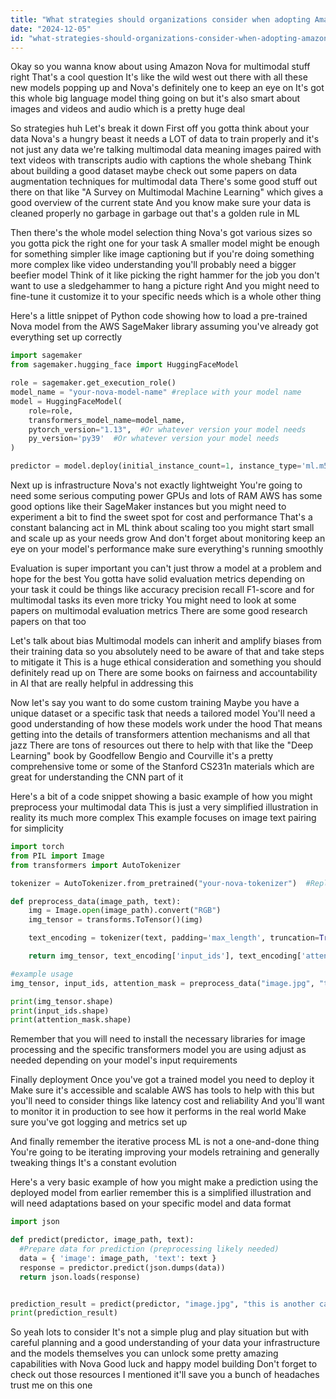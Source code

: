 ```yaml
---
title: "What strategies should organizations consider when adopting Amazon Nova models for multimodal tasks?"
date: "2024-12-05"
id: "what-strategies-should-organizations-consider-when-adopting-amazon-nova-models-for-multimodal-tasks"
---
```


Okay so you wanna know about using Amazon Nova for multimodal stuff right  That's a cool question  It's like the wild west out there with all these new models popping up  and Nova's definitely one to keep an eye on  It's got this whole big language model thing going on but it's also smart about images and videos and audio  which is a pretty huge deal

So strategies huh  Let's break it down  First off you gotta think about your data  Nova's a hungry beast it needs a LOT of data to train properly  and it's not just any data  we're talking multimodal data  meaning images paired with text videos with transcripts audio with captions  the whole shebang  Think about building a good dataset  maybe check out some papers on data augmentation techniques for multimodal data  There's some good stuff out there on that  like "A Survey on Multimodal Machine Learning"  which gives a good overview of the current state  And you know make sure your data is cleaned properly  no garbage in garbage out  that's a golden rule in ML


Then there's the whole model selection thing  Nova's got various sizes  so you gotta pick the right one for your task  A smaller model might be enough for something simpler  like image captioning  but if you're doing something more complex like video understanding  you'll probably need a bigger beefier model  Think of it like picking the right hammer for the job  you don't want to use a sledgehammer to hang a picture  right  And you might need to fine-tune it  customize it to your specific needs which is a whole other thing  


Here's a little snippet of Python code showing how to load a pre-trained Nova model from the AWS SageMaker library assuming you've already got everything set up correctly  


```python
import sagemaker
from sagemaker.hugging_face import HuggingFaceModel

role = sagemaker.get_execution_role()
model_name = "your-nova-model-name" #replace with your model name
model = HuggingFaceModel(
    role=role,
    transformers_model_name=model_name,
    pytorch_version="1.13",  #Or whatever version your model needs
    py_version='py39'  #Or whatever version your model needs
)

predictor = model.deploy(initial_instance_count=1, instance_type='ml.m5.xlarge')
```


Next up is infrastructure  Nova's not exactly lightweight  You're going to need some serious computing power GPUs and lots of RAM  AWS has some good options  like their SageMaker instances  but you might need to experiment a bit to find the sweet spot  for cost and performance  That's a constant balancing act in ML  think about scaling too you might start small and scale up as your needs grow  And don't forget about monitoring  keep an eye on your model's performance make sure everything's running smoothly


Evaluation is super important  you can't just throw a model at a problem and hope for the best  You gotta have solid evaluation metrics  depending on your task it could be things like accuracy precision recall F1-score  and for multimodal tasks its even more tricky  You might need to look at some papers on multimodal evaluation metrics  There are some good research papers on that too  


Let's talk about bias  Multimodal models can inherit and amplify biases from their training data  so you absolutely need to be aware of that and take steps to mitigate it  This is a huge ethical consideration  and something you should definitely read up on  There are some books on fairness and accountability in AI  that are really helpful in addressing this  


Now  let's say you want to do some custom training  Maybe you have a unique dataset or a specific task that needs a tailored model  You'll need a good understanding of how these models work under the hood  That means getting into the details of transformers attention mechanisms  and all that jazz  There are tons of resources out there to help with that  like the "Deep Learning" book by Goodfellow Bengio and Courville  it's a pretty comprehensive tome  or some of the Stanford CS231n materials  which are great for understanding the CNN part of it


Here's a bit of a code snippet showing a basic example of how you might preprocess your multimodal data  This is just a very simplified illustration  in reality its much more complex  This example focuses on image text pairing for simplicity


```python
import torch
from PIL import Image
from transformers import AutoTokenizer

tokenizer = AutoTokenizer.from_pretrained("your-nova-tokenizer")  #Replace with your Nova tokenizer

def preprocess_data(image_path, text):
    img = Image.open(image_path).convert("RGB")
    img_tensor = transforms.ToTensor()(img)

    text_encoding = tokenizer(text, padding='max_length', truncation=True, return_tensors="pt")

    return img_tensor, text_encoding['input_ids'], text_encoding['attention_mask']

#example usage
img_tensor, input_ids, attention_mask = preprocess_data("image.jpg", "this is a caption")

print(img_tensor.shape)
print(input_ids.shape)
print(attention_mask.shape)
```

Remember that you will need to install the necessary libraries for image processing and the specific transformers model you are using  adjust as needed depending on your model's input requirements  


Finally deployment  Once you've got a trained model you need to deploy it  Make sure it's accessible and scalable  AWS has tools to help with this  but you'll need to consider things like latency  cost  and reliability  And you'll want to monitor it in production to see how it performs in the real world  Make sure you've got logging and metrics set up


And finally  remember the iterative process  ML is not a one-and-done thing  You're going to be iterating  improving your models  retraining  and generally tweaking things  It's a constant evolution  

Here's a very basic example of how you might make a prediction using the deployed model from earlier  remember this is a simplified illustration and will need adaptations based on your specific model and data format

```python
import json

def predict(predictor, image_path, text):
  #Prepare data for prediction (preprocessing likely needed)
  data = { 'image': image_path, 'text': text }
  response = predictor.predict(json.dumps(data))
  return json.loads(response)


prediction_result = predict(predictor, "image.jpg", "this is another caption")
print(prediction_result)

```

So yeah  lots to consider  It's not a simple plug and play situation  but with careful planning  and a good understanding of your data  your infrastructure and the models themselves  you can unlock some pretty amazing capabilities with Nova  Good luck  and happy model building  Don't forget to check out those resources I mentioned it'll save you a bunch of headaches  trust me on this one
